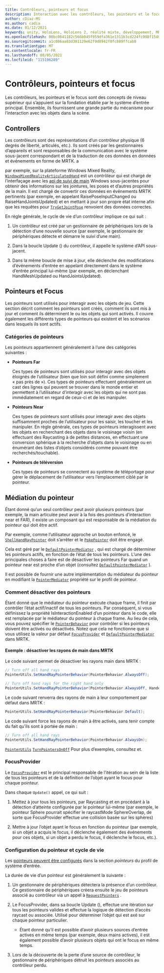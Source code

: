 ```yaml
---
title: Contrôleurs, pointeurs et focus
description: Interaction avec les contrôleurs, les pointeurs et le focus.
author: cDiaz-MS
ms.author: cadia
ms.date: 01/12/2021
keywords: unity, HoloLens, HoloLens 2, réalité mixte, développement, MRTK, pointeurs, contrôleurs
ms.openlocfilehash: 00bc0641182c566b045f959dfa361e1311b3cd224fc998f154010ad2996679ae
ms.sourcegitcommit: a1c086aa83d381129e62f9d8942f0fc889ffcab0
ms.translationtype: MT
ms.contentlocale: fr-FR
ms.lasthandoff: 08/05/2021
ms.locfileid: "115196289"
---
```

# <a name="controllers-pointers-and-focus"></a>Contrôleurs, pointeurs et focus

Les contrôleurs, les pointeurs et le focus sont des concepts de niveau supérieur qui s’appuient sur la fondation établie par le système d’entrée principal. Ensemble, ils fournissent une grande partie du mécanisme pour l’interaction avec les objets dans la scène.

## <a name="controllers"></a>Controllers

Les contrôleurs sont des représentations d’un contrôleur physique (6 degrés de liberté, articulés, etc.). Ils sont créés par les gestionnaires d’appareils et sont responsables de la communication avec le système sous-jacent correspondant et de la traduction de ces données en données et événements en forme de MRTK. a

par exemple, sur la plateforme Windows Mixed Reality, [`WindowsMixedRealityArticulatedHand`](xref:Microsoft.MixedReality.Toolkit.WindowsMixedReality.Input.WindowsMixedRealityArticulatedHand) est un contrôleur qui est chargé de l’interfaçage avec les [api de suivi de main](/uwp/api/windows.ui.input.spatial.spatialinteractionsourcestate) Windows sous-jacentes pour obtenir des informations sur les jointures, les poses et d’autres propriétés de la main. Il est chargé de convertir ces données en événements MRTK pertinents (par exemple, en appelant RaisePoseInputChanged ou RaiseHandJointsUpdated) et en mettant à jour son propre état interne afin que les requêtes pour [`TryGetJointPose`](xref:Microsoft.MixedReality.Toolkit.Input.HandJointUtils.TryGetJointPose%2A) renvoient des données correctes.

En règle générale, le cycle de vie d’un contrôleur implique ce qui suit :

1. Un contrôleur est créé par un gestionnaire de périphériques lors de la détection d’une nouvelle source (par exemple, le gestionnaire de périphériques détecte et démarre le suivi d’une main).

2. Dans la boucle Update () du contrôleur, il appelle le système d’API sous-jacent.

3. Dans la même boucle de mise à jour, elle déclenche des modifications d’événements d’entrée en appelant directement dans le système d’entrée principal lui-même (par exemple, en déclenchant HandMeshUpdated ou HandJointsUpdated).

## <a name="pointers-and-focus"></a>Pointeurs et Focus

Les pointeurs sont utilisés pour interagir avec les objets de jeu. Cette section décrit comment les pointeurs sont créés, comment ils sont mis à jour et comment ils déterminent le ou les objets qui sont activés. Il couvre également les différents types de pointeurs qui existent et les scénarios dans lesquels ils sont actifs.

### <a name="pointer-categories"></a>Catégories de pointeurs

Les pointeurs appartiennent généralement à l’une des catégories suivantes :

- **Pointeurs Far**

  Ces types de pointeurs sont utilisés pour interagir avec des objets éloignés de l’utilisateur (bien que loin soit défini comme simplement « pas près de »). Ces types de pointeurs effectuent généralement un cast des lignes qui peuvent se trouver dans le monde entier et permettent à l’utilisateur d’interagir avec les objets qui ne sont pas immédiatement en regard de ceux-ci et de les manipuler.

- **Pointeurs Near**

  Ces types de pointeurs sont utilisés pour interagir avec des objets suffisamment proches de l’utilisateur pour les saisir, les toucher et les manipuler. En règle générale, ces types de pointeurs interagissent avec les objets en recherchant des objets dans le voisinage voisin (en effectuant des Raycasting à de petites distances, en effectuant une conversion sphérique à la recherche d’objets dans le voisinage ou en énumérant des listes d’objets considérés comme pouvant être recherchés/touchable).

- **Pointeurs de téléversion**

  Ces types de pointeurs se connectent au système de téléportage pour gérer le déplacement de l’utilisateur vers l’emplacement ciblé par le pointeur.

## <a name="pointer-mediation"></a>Médiation du pointeur

Étant donné qu’un seul contrôleur peut avoir plusieurs pointeurs (par exemple, la main articulée peut avoir à la fois des pointeurs d’interaction near et FAR), il existe un composant qui est responsable de la médiation du pointeur qui doit être actif.

Par exemple, comme l’utilisateur approche un bouton enfoncé, le [`ShellHandRayPointer`](xref:Microsoft.MixedReality.Toolkit.Input.ShellHandRayPointer) doit s’arrêter et le [`PokePointer`](xref:Microsoft.MixedReality.Toolkit.Input.PokePointer) doit être engagé.

Cela est géré par le [`DefaultPointerMediator`](xref:Microsoft.MixedReality.Toolkit.Input.DefaultPointerMediator) , qui est chargé de déterminer les pointeurs actifs, en fonction de l’état de tous les pointeurs. L’une des principales choses à faire est de désactiver les pointeurs Far quand un pointeur near est proche d’un objet (consultez [`DefaultPointerMediator`](xref:Microsoft.MixedReality.Toolkit.Input.DefaultPointerMediator) ).

Il est possible de fournir une autre implémentation du médiateur du pointeur en modifiant la [`PointerMediator`](xref:Microsoft.MixedReality.Toolkit.Input.MixedRealityPointerProfile.PointerMediator) propriété sur le profil de pointeur.

### <a name="how-to-disable-pointers"></a>Comment désactiver des pointeurs

Étant donné que le médiateur du pointeur exécute chaque frame, il finit par contrôler l’état actif/inactif de tous les pointeurs. Par conséquent, si vous définissez la propriété IsInteractionEnabled d’un pointeur dans le code, elle est remplacée par le médiateur du pointeur à chaque frame. Au lieu de cela, vous pouvez spécifier le [`PointerBehavior`](xref:Microsoft.MixedReality.Toolkit.Input.PointerBehavior) pour contrôler si les pointeurs doivent être activés ou désactivés. Notez que cela ne fonctionne que si vous utilisez la valeur par défaut [`FocusProvider`](xref:Microsoft.MixedReality.Toolkit.Input.FocusProvider) et [`DefaultPointerMediator`](xref:Microsoft.MixedReality.Toolkit.Input.DefaultPointerMediator) dans MRTK.

#### <a name="example-disable-hand-rays-in-mrtk"></a>Exemple : désactiver les rayons de main dans MRTK

Le code suivant permet de désactiver les rayons main dans MRTK :

```c#
// Turn off all hand rays
PointerUtils.SetHandRayPointerBehavior(PointerBehavior.AlwaysOff);

// Turn off hand rays for the right hand only
PointerUtils.SetHandRayPointerBehavior(PointerBehavior.AlwaysOff, Handedness.Right);
```

Le code suivant renverra des rayons de main à leur comportement par défaut dans MRTK :

```c#
PointerUtils.SetHandRayPointerBehavior(PointerBehavior.Default);
```

Le code suivant force les rayons de main à être activés, sans tenir compte du fait qu’ils sont à portée de main :

```c#
// Turn off all hand rays
PointerUtils.SetHandRayPointerBehavior(PointerBehavior.AlwaysOn);
```

[`PointerUtils`](xref:Microsoft.MixedReality.Toolkit.Input.PointerUtils) [`TurnPointersOnOff`](xref:Microsoft.MixedReality.Toolkit.Examples.Demos.DisablePointersExample) Pour plus d’exemples, consultez et.

### <a name="focusprovider"></a>FocusProvider

Le [`FocusProvider`](xref:Microsoft.MixedReality.Toolkit.Input.FocusProvider) est le principal responsable de l’itération au sein de la liste de tous les pointeurs et de la définition de l’objet ayant le focus pour chaque pointeur.

Dans chaque `Update()` appel, ce qui suit :

1. Mettez à jour tous les pointeurs, par Raycasting et en procédant à la détection d’atteinte configurée par le pointeur lui-même (par exemple, le pointeur Sphere pourrait spécifier le raycastMode SphereOverlap, de sorte que FocusProvider effectue une collision basée sur les sphères)

2. Mettre à jour l’objet ayant le focus en fonction du pointeur (par exemple, si un objet a acquis le focus, il déclenche également des événements pour ces objets, si un objet a perdu le focus, il déclenche le focus, etc.).

### <a name="pointer-configuration-and-lifecycle"></a>Configuration du pointeur et cycle de vie

Les [pointeurs peuvent être configurés](../features/input/pointers.md) dans la section *pointeurs* du profil de système d’entrée.

La durée de vie d’un pointeur est généralement la suivante :

1. Un gestionnaire de périphériques détectera la présence d’un contrôleur. Ce gestionnaire de périphériques créera ensuite le jeu de pointeurs associé au contrôleur via un appel à [`RequestPointers`](xref:Microsoft.MixedReality.Toolkit.Input.BaseInputDeviceManager) .

2. Le FocusProvider, dans sa boucle Update (), effectue une itération sur tous les pointeurs valides et effectue la logique de détection d’accès raycast ou associée. Utilisé pour déterminer l’objet qui est axé sur chaque pointeur particulier.

    - Étant donné qu’il est possible d’avoir plusieurs sources d’entrée actives en même temps (par exemple, deux mains actives), il est également possible d’avoir plusieurs objets qui ont le focus en même temps.

3. Lors de la découverte de la perte d’une source de contrôleur, le gestionnaire de périphériques détruit les pointeurs associés au contrôleur perdu.